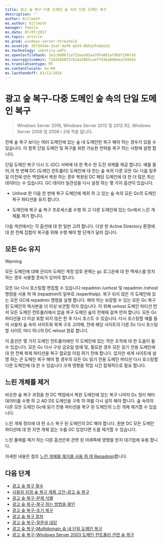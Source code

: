 ```yaml
---
title: 광고 숲 복구-다중 도메인 숲 속의 단일 도메인 복구
description: ''
author: billmath
ms.author: billmath
manager: femila
ms.date: 07/07/2017
ms.topic: article
ms.prod: windows-server-threshold
ms.assetid: 267541be-2ea7-4af6-ab34-8b5a3fedee2d
ms.technology: identity-adfs
ms.openlocfilehash: 3a1c9d0671a732eee83aa707e061afdbbf106fa5
ms.sourcegitcommit: f26d2668f57624a3865ca4ffd36a698eea7b503e
ms.translationtype: MT
ms.contentlocale: ko-KR
ms.lasthandoff: 03/12/2018
---
```

# <a name="ad-forest-recovery---recovering-a-single-domain-in-a-multidomain-forest"></a>광고 숲 복구-다중 도메인 숲 속의 단일 도메인 복구

>Windows Server 2016, Windows Server 2012 및 2012 R2, Windows Server 2008 및 2008 r 2에 적용 됩니다.

전체 숲 복구 보다는 여러 도메인에 있는 숲 내 도메인만 복구 해야 하는 경우가 있을 수 있습니다. 이 항목 단일 도메인 및 복구를 위한 가능한 전략을 복구 하는 사항에 설명 합니다.  
  
 단일 도메인 복구 다시 드 (GC) 서버에 대 한 특수 한 도전 과제를 제공 합니다. 예를 들어,의 첫 번째 DC (도메인 컨트롤러) 도메인에 대 한는 숲 속의 다른 모든 Gc 다음 일주일 이전에 만든 백업에서 복원 하는 경우 복원된 DC 해당 도메인에 대 한 더 많은 최신 데이터는 수 있습니다. GC 데이터 일관성을 다시 설정 하는 몇 가지 옵션이 있습니다.  
  
-   Unhost 한 다음 한 번에 복구 도메인에 제외 하 고 있는 숲 속의 모든 Gc의 도메인 복구 파티션을 유지 합니다.  
  
-   도메인에 복구 숲 복구 프로세스를 수행 하 고 다른 도메인에 있는 Gc에서 느린 개체를 제거 합니다.  
  
 다음 섹션에서는 각 옵션에 대 한 일반 고려 합니다. 다양 한 Active Directory 환경에 대 한 전체 집합이 복구를 위해 수행 해야 할 단계가 달라 집니다.  
  
## <a name="rehost-all-gcs"></a>모든 Gc 유지  

> [!WARNING]
>  모든 도메인에 대해 관리자 도메인 계정 암호 문제는 gc 로그온에 대 한 액세스를 방지 하는 경우 사용할 준비가 있어야 합니다.  

 모든 Gc 다시 호스팅할 편집할 수 있습니다 repadmin /unhost 및 repadmin /rehost 명령을 사용 하 여 (repadmin의 일부로 /experthelp). 복구 되지 않은 각 도메인에 있는 모든 GC에 repadmin 명령을 실행 합니다. 해야 하는 보장할 수 있는 모든 Gc 복구 된 도메인의 복사본을 더 이상 보관할 하지 않습니다. 이 위해 unhost 도메인 파티션 먼저 모든 도메인 컨트롤러에서 없음 복구 도메인 숲의 전체에 걸쳐 먼저 합니다. 모든 Gc 파티션을 더 이상 포함 되지 않은 한 후 다시 호스트 수 있습니다. 다시 호스팅할 예를 들어 사용자 숲 속의 사이트와 복제 구조 고려해, 전에 해당 사이트의 다른 Dc 다시 호스팅할 사이트 마다 하나의 DC rehost 완료 합니다.  
  
 이 옵션은 몇 가지 도메인 컨트롤러에만 각 도메인에 있는 작은 조직에 대 한 도움이 될 수 있습니다. 모든 Gc 다시 구성 금요일 밤에 및, 필요한 경우 모든 읽기 전용 도메인에 대 한 전체 복제 파티션을 복구 월요일 아침 하기 전에 합니다. 있지만 세계 사이트에 설명 하는 큰 도메인 복구 해야 할 경우의 모든 Gc 읽기 전용 도메인 파티션 다시 호스팅할 다른 도메인에 대 한 수 있습니다 크게 영향을 작업 시간 잠재적으로 필요 합니다.  
  
## <a name="remove-lingering-objects"></a>느린 개체를 제거  
 비슷한 숲 복구 과정을 한 DC 백업에서 복원 도메인에 있는 복구 나머지 Dc 정리 메타 데이터를 수행 하 고 AD DS 도메인을 구축 하 여를 다시 설치 해야 합니다. 숲 속의의 다른 모든 도메인 Gc에 읽기 전용 파티션을 복구 된 도메인의 느린 개체 제거할 수 있습니다.  
  
 느린 개체 정리에 대 한 소스 복구 된 도메인의 DC 해야 합니다. 원본 DC 모든 도메인 파티션에 대 한 지연 개체 없는 수를 GC 있었다면 드를 제거할 수 있습니다.  
  
 느린 물체를 제거 하는 다른 옵션은와 관련 된 아래쪽에 영향을 받지 대기업에 유용 합니다.  
  
 자세한 내용은 참조 [느린 개체를 제거를 사용 하 여 Repadmin](https://technet.microsoft.com/library/cc785298.aspx)합니다.

## <a name="next-steps"></a>다음 단계
-   [광고 숲 복구 필수](AD-Forest-Recovery-Prerequisties.md)  
-   [사용자 지정 숲 복구 계획 고안-광고 숲 복구](AD-Forest-Recovery-Devising-a-Plan.md)  
-   [광고 숲 복구-문제 식별](AD-Forest-Recovery-Identify-the-Problem.md)
-   [광고 숲 복구-복구 하는 방법을 확인](AD-Forest-Recovery-Determine-how-to-Recover.md)
-   [광고 숲 복구-초기 복구](AD-Forest-Recovery-Perform-initial-recovery.md)  
-   [광고 숲 복구 절차](AD-Forest-Recovery-Procedures.md)  
-   [광고 숲 복구-질문과 대답](AD-Forest-Recovery-FAQ.md)  
-   [광고 숲 복구-Multidomain 숲 내 단일 도메인 복구](AD-Forest-Recovery-Single-Domain-in-Multidomain-Recovery.md)  
-   [광고 숲 복구-Windows Server 2003 도메인 컨트롤러 관련 숲 복구](AD-Forest-Recovery-Windows-Server-2003.md)  
